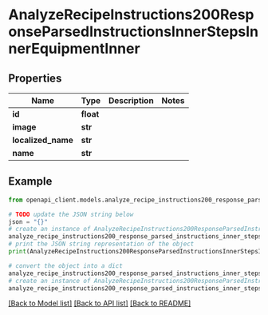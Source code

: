 # AnalyzeRecipeInstructions200ResponseParsedInstructionsInnerStepsInnerEquipmentInner


## Properties

Name | Type | Description | Notes
------------ | ------------- | ------------- | -------------
**id** | **float** |  | 
**image** | **str** |  | 
**localized_name** | **str** |  | 
**name** | **str** |  | 

## Example

```python
from openapi_client.models.analyze_recipe_instructions200_response_parsed_instructions_inner_steps_inner_equipment_inner import AnalyzeRecipeInstructions200ResponseParsedInstructionsInnerStepsInnerEquipmentInner

# TODO update the JSON string below
json = "{}"
# create an instance of AnalyzeRecipeInstructions200ResponseParsedInstructionsInnerStepsInnerEquipmentInner from a JSON string
analyze_recipe_instructions200_response_parsed_instructions_inner_steps_inner_equipment_inner_instance = AnalyzeRecipeInstructions200ResponseParsedInstructionsInnerStepsInnerEquipmentInner.from_json(json)
# print the JSON string representation of the object
print(AnalyzeRecipeInstructions200ResponseParsedInstructionsInnerStepsInnerEquipmentInner.to_json())

# convert the object into a dict
analyze_recipe_instructions200_response_parsed_instructions_inner_steps_inner_equipment_inner_dict = analyze_recipe_instructions200_response_parsed_instructions_inner_steps_inner_equipment_inner_instance.to_dict()
# create an instance of AnalyzeRecipeInstructions200ResponseParsedInstructionsInnerStepsInnerEquipmentInner from a dict
analyze_recipe_instructions200_response_parsed_instructions_inner_steps_inner_equipment_inner_from_dict = AnalyzeRecipeInstructions200ResponseParsedInstructionsInnerStepsInnerEquipmentInner.from_dict(analyze_recipe_instructions200_response_parsed_instructions_inner_steps_inner_equipment_inner_dict)
```
[[Back to Model list]](../README.md#documentation-for-models) [[Back to API list]](../README.md#documentation-for-api-endpoints) [[Back to README]](../README.md)


